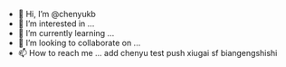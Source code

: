 - 👋 Hi, I’m @chenyukb
- 👀 I’m interested in ...
- 🌱 I’m currently learning ...
- 💞️ I’m looking to collaborate on ...
- 📫 How to reach me ...
add chenyu test
push
xiugai sf
  biangengshishi
<!---
chenyukb/chenyukb is a ✨ special ✨ repository because its `README.md` (this file) appears on your GitHub profile.
You can click the Preview link to take a look at your changes.
--->
